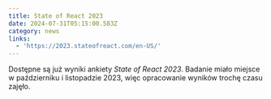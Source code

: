 ```yaml
---
title: State of React 2023
date: 2024-07-31T05:15:00.583Z
category: news
links:
  - 'https://2023.stateofreact.com/en-US/'
---
```


Dostępne są już wyniki ankiety *State of React 2023*. Badanie miało miejsce w październiku i listopadzie 2023, więc opracowanie wyników trochę czasu zajęło.
